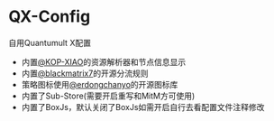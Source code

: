 # QX-Config
自用Quantumult X配置
- 内置[@KOP-XIAO](https://github.com/KOP-XIAO)的资源解析器和节点信息显示
- 内置[@blackmatrix7](https://github.com/blackmatrix7)的开源分流规则
- 策略图标使用[@erdongchanyo](https://github.com/erdongchanyo)的开源图标库
- 内置了Sub-Store(需要开启重写和MitM方可使用)
- 内置了BoxJs，默认关闭了BoxJs如需开启自行去看配置文件注释修改
